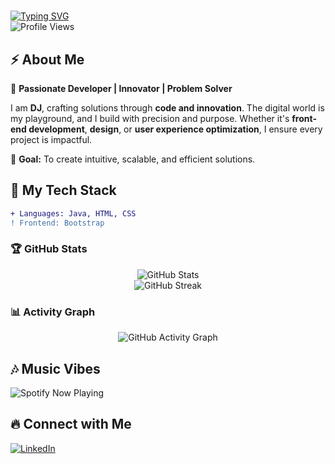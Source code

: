 # <div align="center">
  <a href="https://readme-typing-svg.demolab.com?font=Fira+Code&weight=600&size=28&pause=1000&color=FFD700&center=true&vCenter=true&multiline=true&repeat=false&width=500&height=50&lines=DHANAJEYAN+GANESAN" target="_blank">
    <img src="https://readme-typing-svg.demolab.com?font=Fira+Code&weight=600&size=28&pause=1000&color=FFD700&center=true&vCenter=true&multiline=true&repeat=false&width=500&height=50&lines=DHANAJEYAN+GANESAN" alt="Typing SVG" />
  </a>
  <br>
  <img src="https://komarev.com/ghpvc/?username=Dhanajeyan-1&label=Profile%20Views&color=FFD700&style=flat" alt="Profile Views">
</div>  

## ⚡ About Me  
🚀 **Passionate Developer | Innovator | Problem Solver**

I am **DJ**, crafting solutions through **code and innovation**. The digital world is my playground, and I build with precision and purpose. Whether it's **front-end development**, **design**, or **user experience optimization**, I ensure every project is impactful.

🎯 **Goal:** To create intuitive, scalable, and efficient solutions.

## 🚀 My Tech Stack  
```diff
+ Languages: Java, HTML, CSS
! Frontend: Bootstrap
```

### 🏆 GitHub Stats  
<div align="center">
  <img src="https://github-readme-stats.vercel.app/api?username=Dhanajeyan-1&show_icons=true&theme=dark&hide_border=true&title_color=FFD700&icon_color=FF4500" alt="GitHub Stats" />
  <br>
  <img src="https://github-readme-streak-stats.herokuapp.com/?user=Dhanajeyan-1&theme=dark&ring=FFD700&fire=FF4500&currStreakLabel=FFD700" alt="GitHub Streak" />
</div>

### 📊 Activity Graph  
<div align="center">
  <img src="https://github-readme-activity-graph.vercel.app/graph?username=Dhanajeyan-1&theme=golden" alt="GitHub Activity Graph" />
</div>

## 🎶 Music Vibes  
![Spotify Now Playing](https://spotify-now-playing-eight.vercel.app/api/spotify-playing)

## 🔥 Connect with Me  
[![LinkedIn](https://img.shields.io/badge/LinkedIn-Connect-blue?style=for-the-badge&logo=linkedin)](https://www.linkedin.com/in/dhanajeyan-ganesan-641a54265/)

